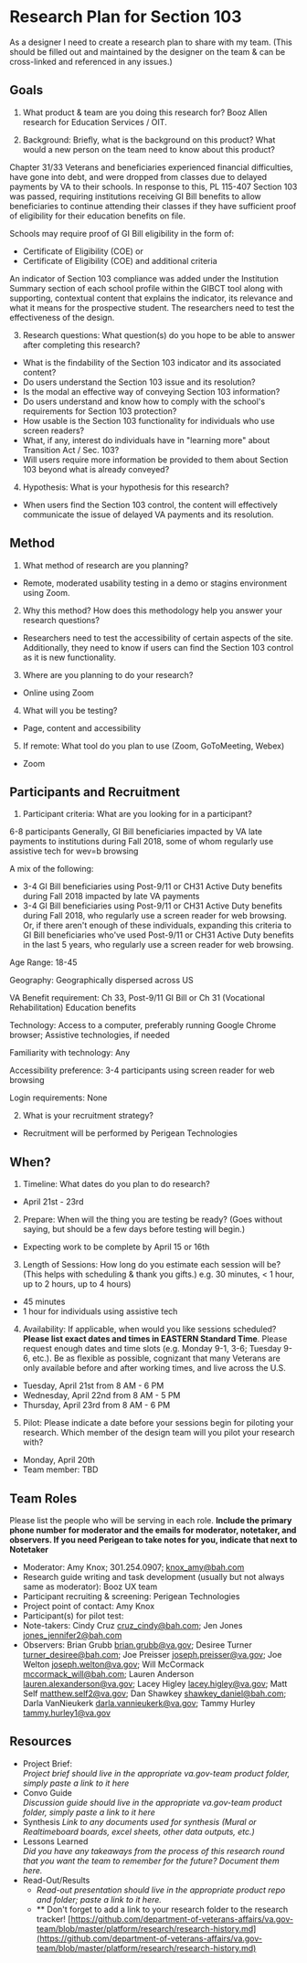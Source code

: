 # Research Plan for Section 103
As a designer I need to create a research plan to share with my team.	(This should be filled out and maintained by the designer on the team & can be cross-linked and referenced in any issues.) 

## Goals	
1. What product & team are you doing this research for?	
Booz Allen research for Education Services / OIT. 

2. Background: Briefly, what is the background on this product? What would a new person on the team need to know about this product? 

Chapter 31/33 Veterans and beneficiaries experienced financial difficulties, have gone into debt, and were dropped from classes due to delayed payments by VA to their schools.  In response to this, PL 115-407 Section 103 was passed, requiring institutions receiving GI Bill benefits to allow beneficiaries to continue attending their classes if they have sufficient proof of eligibility for their education benefits on file. 

Schools may require proof of GI Bill eligibility in the form of:
 - Certificate of Eligibility (COE) or
 - Certificate of Eligibility (COE) and additional criteria

An indicator of Section 103 compliance was added under the Institution Summary section of each school profile within the GIBCT tool along with supporting, contextual content that explains the indicator, its relevance and what it means for the prospective student.  The researchers need to test the effectiveness of the design.
	
3. Research questions: What question(s) do you hope to be able to answer after completing this research? 
 - What is the findability of the Section 103 indicator and its associated content?
 - Do users understand the Section 103 issue and its resolution?
 - Is the modal an effective way of conveying Section 103 information?
 - Do users understand and know how to comply with the school's requirements for Section 103 protection?
 - How usable is the Section 103 functionality for individuals who use screen readers?
 - What, if any, interest do individuals have in "learning more" about Transition Act / Sec. 103?
 - Will users require more information be provided to them about Section 103 beyond what is already conveyed? 

4. Hypothesis: What is your hypothesis for this research? 
 - When users find the Section 103 control, the content will effectively communicate the issue of delayed VA payments and its resolution.

## Method	
1.	What method of research are you planning? 	
  - Remote, moderated usability testing in a demo or stagins environment using Zoom. 	
  	
2.	Why this method? How does this methodology help you answer your research questions? 	
  - Researchers need to test the accessibility of certain aspects of the site.  Additionally, they need to know if users can find the Section 103 control as it is new functionality.
  
3.	Where are you planning to do your research? 
   - Online using Zoom 	
   
4.	What will you be testing?
   - Page, content and accessibility
   
5.  If remote: What tool do you plan to use (Zoom, GoToMeeting, Webex)	
   - Zoom
   
## Participants and Recruitment	
1.	Participant criteria: What are you looking for in a participant?

6-8 participants
Generally, GI Bill beneficiaries impacted by VA late payments to institutions during Fall 2018, some of whom regularly use assistive tech for wev=b browsing 

A mix of the following:
 - 3-4 GI Bill beneficiaries using Post-9/11 or CH31 Active Duty benefits during Fall 2018 impacted by late VA payments
 - 3-4 GI Bill beneficiaries using Post-9/11 or CH31 Active Duty benefits during Fall 2018, who regularly use a screen reader for web browsing. Or, if there aren't enough of these individuals, expanding this criteria to GI Bill beneficiaries who've used Post-9/11 or CH31 Active Duty benefits in the last 5 years, who regularly use a screen reader for web browsing. 
 
Age Range: 18-45

Geography: Geographically dispersed across US

VA Benefit requirement: Ch 33, Post-9/11 GI Bill or Ch 31 (Vocational Rehabilitation) Education benefits

Technology: Access to a computer, preferably running Google Chrome browser; Assistive technologies, if needed

Familiarity with technology: Any

Accessibility preference: 3-4 participants using screen reader for web browsing

Login requirements: None
	
2.	What is your recruitment strategy? 	
 - Recruitment will be performed by Perigean Technologies

## When? 	
1.	Timeline: What dates do you plan to do research? 	
 - April 21st - 23rd
 	
2.	Prepare: When will the thing you are testing be ready? (Goes without saying, but should be a few days before testing will begin.) 
 - Expecting work to be complete by April 15 or 16th
 
3. Length of Sessions: How long do you estimate each session will be? (This helps with scheduling & thank you gifts.) e.g. 30 minutes, < 1 hour, up to 2 hours, up to 4 hours) 	
 - 45 minutes
 - 1 hour for individuals using assistive tech
 
4.	Availability: If applicable, when would you like sessions scheduled? **Please list exact dates and times in EASTERN Standard Time**. Please request enough dates and time slots (e.g. Monday 9-1, 3-6; Tuesday 9-6, etc.). Be as flexible as possible, cognizant that many Veterans are only available before and after working times, and live across the U.S.	

 - Tuesday, April 21st from 8 AM - 6 PM
 - Wednesday, April 22nd from 8 AM - 5 PM
 - Thursday, April 23rd from 8 AM - 6 PM
 
5.	Pilot: Please indicate a date before your sessions begin for piloting your research. Which member of the design team will you pilot your research with? 

- Monday, April 20th
- Team member: TBD

## Team Roles	
Please list the people who will be serving in each role. **Include the primary phone number for moderator and the emails for moderator, notetaker, and observers. If you need Perigean to take notes for you, indicate that next to Notetaker** 	
- Moderator: Amy Knox; 301.254.0907; knox_amy@bah.com
- Research guide writing and task development (usually but not always same as moderator): Booz UX team	
- Participant recruiting & screening: Perigean Technologies
- Project point of contact: Amy Knox
- Participant(s) for pilot test:	
- Note-takers: Cindy Cruz cruz_cindy@bah.com; Jen Jones jones_jennifer2@bah.com
- Observers:	Brian Grubb brian.grubb@va.gov; Desiree Turner turner_desiree@bah.com; Joe Preisser joseph.preisser@va.gov; Joe Welton joseph.welton@va.gov; Will McCormack mccormack_will@bah.com; Lauren Anderson lauren.alexanderson@va.gov; Lacey Higley lacey.higley@va.gov; Matt Self matthew.self2@va.gov; Dan Shawkey shawkey_daniel@bah.com; Darla VanNieukerk darla.vannieukerk@va.gov; Tammy Hurley tammy.hurley1@va.gov
	
## Resources	
- Project Brief: 	
*Project brief should live in the appropriate va.gov-team product folder, simply paste a link to it here*	
- Convo Guide	
*Discussion guide should live in the appropriate va.gov-team product folder, simply paste a link to it here*	
- Synthesis	
*Link to any documents used for synthesis (Mural or Realtimeboard boards, excel sheets, other data outputs, etc.)* 	
- Lessons Learned	
*Did you have any takeaways from the process of this research round that you want the team to remember for the future? Document them here.* 	
- Read-Out/Results	
  - *Read-out presentation should live in the appropriate product repo and folder; paste a link to it here.* 	
  - ** Don't forget to add a link to your research folder to the research tracker! [https://github.com/department-of-veterans-affairs/va.gov-team/blob/master/platform/research/research-history.md](https://github.com/department-of-veterans-affairs/va.gov-team/blob/master/platform/research/research-history.md)
